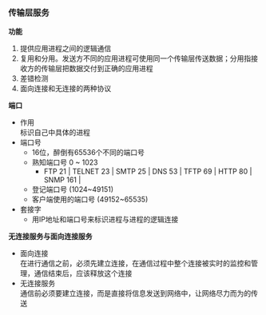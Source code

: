 ### 传输层服务

**功能**  
1. 提供应用进程之间的逻辑通信
2. 复用和分用。发送方不同的应用进程可使用同一个传输层传送数据；分用指接收方的传输层把数据交付到正确的应用进程
3. 差错检测
4. 面向连接和无连接的两种协议

**端口**  
- 作用  
标识自己中具体的进程
- 端口号
    - 16位，醉倒有65536个不同的端口号
    - 熟知端口号 0 ~ 1023
        - FTP 21 | TELNET 23 | SMTP 25 | DNS 53 | TFTP 69 | HTTP 80 | SNMP 161 |
    - 登记端口号 (1024~49151)
    - 客户端使用的端口号 (49152~65535)
- 套接字
  - 用IP地址和端口号来标识进程与进程的逻辑连接

**无连接服务与面向连接服务**  
- 面向连接  
在进行通信之前，必须先建立连接，在通信过程中整个连接被实时的监控和管理，通信结束后，应该释放这个连接
- 无连接服务  
通信前必须要建立连接，而是直接将信息发送到网络中，让网络尽力而为的传送
